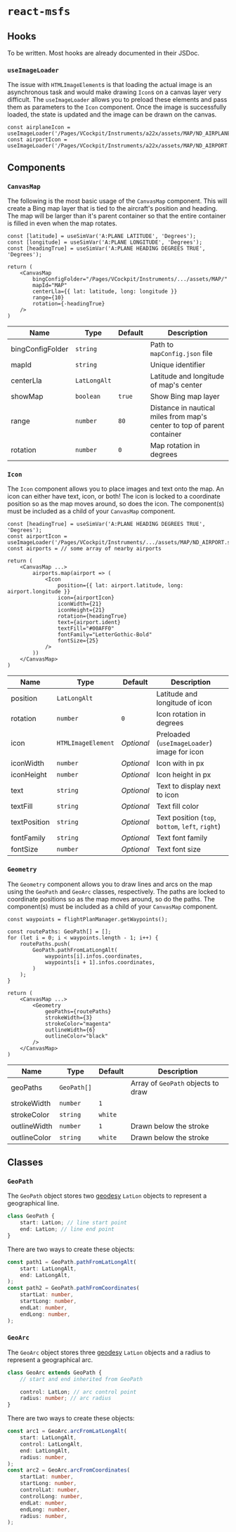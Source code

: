 # `react-msfs`

## Hooks

To be written. Most hooks are already documented in their JSDoc.

### `useImageLoader`
The issue with `HTMLImageElement`s is that loading the actual image is an asynchronous task and would make drawing `Icon`s on a canvas layer very difficult. The `useImageLoader` allows you to preload these elements and pass them as parameters to the `Icon` component. Once the image is successfully loaded, the state is updated and the image can be drawn on the canvas.
```tsx
const airplaneIcon = useImageLoader('/Pages/VCockpit/Instruments/a22x/assets/MAP/ND_AIRPLANE.svg');
const airportIcon = useImageLoader('/Pages/VCockpit/Instruments/a22x/assets/MAP/ND_AIRPORT.svg');
```

## Components

### `CanvasMap`
The following is the most basic usage of the `CanvasMap` component. This will create a Bing map layer that is tied to the aircraft's position and heading. The map will be larger than it's parent container so that the entire container is filled in even when the map rotates.
```tsx
const [latitude] = useSimVar('A:PLANE LATITUDE', 'Degrees');
const [longitude] = useSimVar('A:PLANE LONGITUDE', 'Degrees');
const [headingTrue] = useSimVar('A:PLANE HEADING DEGREES TRUE', 'Degrees');

return (
    <CanvasMap
        bingConfigFolder="/Pages/VCockpit/Instruments/.../assets/MAP/"
        mapId="MAP"
        centerLla={{ lat: latitude, long: longitude }}
        range={10}
        rotation={-headingTrue}
    />
)
```
| Name             | Type         | Default | Description                                                             |
|------------------|--------------|---------|-------------------------------------------------------------------------|
| bingConfigFolder | `string`     |         | Path to `mapConfig.json` file                                           |
| mapId            | `string`     |         | Unique identifier                                                       |
| centerLla        | `LatLongAlt` |         | Latitude and longitude of map's center                                  |
| showMap          | `boolean`    | `true`  | Show Bing map layer                                                     |
| range            | `number`     | `80`    | Distance in nautical miles from map's center to top of parent container |
| rotation         | `number`     | `0`     | Map rotation in degrees                                                 |

### `Icon`
The `Icon` component allows you to place images and text onto the map. An icon can either have text, icon, or both! The icon is locked to a coordinate position so as the map moves around, so does the icon. The component(s) must be included as a child of your `CanvasMap` component.
```tsx
const [headingTrue] = useSimVar('A:PLANE HEADING DEGREES TRUE', 'Degrees');
const airportIcon = useImageLoader('/Pages/VCockpit/Instruments/.../assets/MAP/ND_AIRPORT.svg');
const airports = // some array of nearby airports

return (
    <CanvasMap ...>
        airports.map(airport => (
            <Icon
                position={{ lat: airport.latitude, long: airport.longitude }}
                icon={airportIcon}
                iconWidth={21}
                iconHeight={21}
                rotation={headingTrue}
                text={airport.ident}
                textFill="#00AFF0"
                fontFamily="LetterGothic-Bold"
                fontSize={25}
            />
        ))
    </CanvasMap>
)
```
| Name         | Type               | Default    | Description                                      |
|--------------|--------------------|------------|--------------------------------------------------|
| position     | `LatLongAlt`       |            | Latitude and longitude of icon                   |
| rotation     | `number`           | `0`        | Icon rotation in degrees                         |
| icon         | `HTMLImageElement` | *Optional* | Preloaded (`useImageLoader`) image for icon      |
| iconWidth    | `number`           | *Optional* | Icon with in px                                  |
| iconHeight   | `number`           | *Optional* | Icon height in px                                |
| text         | `string`           | *Optional* | Text to display next to icon                     |
| textFill     | `string`           | *Optional* | Text fill color                                  |
| textPosition | `string`           | *Optional* | Text position (`top`, `bottom`, `left`, `right`) |
| fontFamily   | `string`           | *Optional* | Text font family                                 |
| fontSize     | `number`           | *Optional* | Text font size                                   |

### `Geometry`
The `Geometry` component allows you to draw lines and arcs on the map using the `GeoPath` and `GeoArc` classes, respectively. The paths are locked to coordinate positions so as the map moves around, so do the paths. The component(s) must be included as a child of your `CanvasMap` component.
```tsx
const waypoints = flightPlanManager.getWaypoints();

const routePaths: GeoPath[] = [];
for (let i = 0; i < waypoints.length - 1; i++) {
    routePaths.push(
        GeoPath.pathFromLatLongAlt(
            waypoints[i].infos.coordinates,
            waypoints[i + 1].infos.coordinates,
        )
    );
}

return (
    <CanvasMap ...>
        <Geometry
            geoPaths={routePaths}
            strokeWidth={3}
            strokeColor="magenta"
            outlineWidth={6}
            outlineColor="black"
        />
    </CanvasMap>
)
```
| Name         | Type        | Default | Description                        |
|--------------|-------------|---------|------------------------------------|
| geoPaths     | `GeoPath[]` |         | Array of `GeoPath` objects to draw |
| strokeWidth  | `number`    | `1`     |                                    |
| strokeColor  | `string`    | `white` |                                    |
| outlineWidth | `number`    | `1`     | Drawn below the stroke             |
| outlineColor | `string`    | `white` | Drawn below the stroke             |

## Classes

### `GeoPath`
The `GeoPath` object stores two [geodesy](https://github.com/chrisveness/geodesy) `LatLon` objects to represent a geographical line.
```ts
class GeoPath {
    start: LatLon; // line start point
    end: LatLon; // line end point
}
```
There are two ways to create these objects:
```ts
const path1 = GeoPath.pathFromLatLongAlt(
    start: LatLongAlt,
    end: LatLongAlt,
);
const path2 = GeoPath.pathFromCoordinates(
    startLat: number,
    startLong: number,
    endLat: number,
    endLong: number,
);
```

### `GeoArc`
The `GeoArc` object stores three [geodesy](https://github.com/chrisveness/geodesy) `LatLon` objects and a radius to represent a geographical arc.
```ts
class GeoArc extends GeoPath {
    // start and end inherited from GeoPath

    control: LatLon; // arc control point
    radius: number; // arc radius
}
```
There are two ways to create these objects:
```ts
const arc1 = GeoArc.arcFromLatLongAlt(
    start: LatLongAlt,
    control: LatLongAlt,
    end: LatLongAlt,
    radius: number,
);
const arc2 = GeoArc.arcFromCoordinates(
    startLat: number,
    startLong: number,
    controlLat: number,
    controlLong: number,
    endLat: number,
    endLong: number,
    radius: number,
);
```
